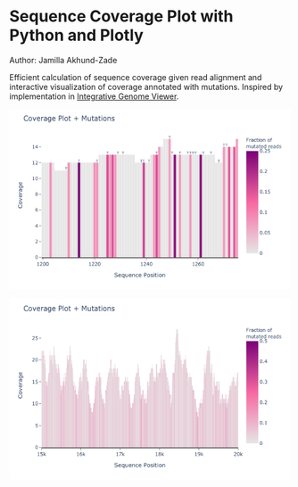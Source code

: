# Sequence Coverage Plot with Python and Plotly

Author: Jamilla Akhund-Zade

Efficient calculation of sequence coverage given read alignment and interactive visualization of coverage annotated with mutations. Inspired by implementation in [Integrative Genome Viewer](https://software.broadinstitute.org/software/igv/UserGuide). 

![small region of interest](small_region.png "<100bp region of interest")

![large region of interest](large_region.png "5000bp region of interest")